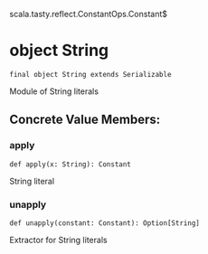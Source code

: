 scala.tasty.reflect.ConstantOps.Constant$
# object String

<pre><code class="language-scala" >final object String extends Serializable</pre></code>
Module of String literals

## Concrete Value Members:
### apply
<pre><code class="language-scala" >def apply(x: String): Constant</pre></code>
String literal

### unapply
<pre><code class="language-scala" >def unapply(constant: Constant): Option[String]</pre></code>
Extractor for String literals

